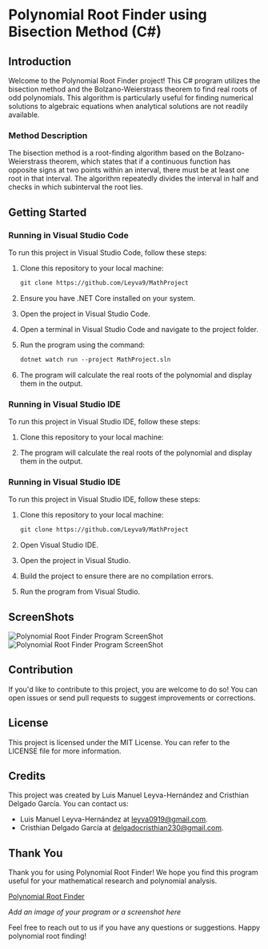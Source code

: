 # Polynomial Root Finder using Bisection Method (C#)

## Introduction

Welcome to the Polynomial Root Finder project! This C# program utilizes the bisection method and the Bolzano-Weierstrass theorem to find real roots of odd polynomials. This algorithm is particularly useful for finding numerical solutions to algebraic equations when analytical solutions are not readily available.

### Method Description

The bisection method is a root-finding algorithm based on the Bolzano-Weierstrass theorem, which states that if a continuous function has opposite signs at two points within an interval, there must be at least one root in that interval. The algorithm repeatedly divides the interval in half and checks in which subinterval the root lies.

## Getting Started

### Running in Visual Studio Code

To run this project in Visual Studio Code, follow these steps:

1. Clone this repository to your local machine:
   ```markdown
   git clone https://github.com/Leyva9/MathProject

3. Ensure you have .NET Core installed on your system.

4. Open the project in Visual Studio Code.

5. Open a terminal in Visual Studio Code and navigate to the project folder.

6. Run the program using the command:
   ```markdown
   dotnet watch run --project MathProject.sln

7. The program will calculate the real roots of the polynomial and display them in the output.

### Running in Visual Studio IDE

To run this project in Visual Studio IDE, follow these steps:

1. Clone this repository to your local machine:

6. The program will calculate the real roots of the polynomial and display them in the output.

### Running in Visual Studio IDE

To run this project in Visual Studio IDE, follow these steps:

1. Clone this repository to your local machine:
   
   ```markdown
   git clone https://github.com/Leyva9/MathProject

2. Open Visual Studio IDE.

3. Open the project in Visual Studio.

4. Build the project to ensure there are no compilation errors.

5. Run the program from Visual Studio.

## ScreenShots
![Polynomial Root Finder Program ScreenShot](https://github.com/Leyva9/MathProject/screenshots/mathproject.png)
![Polynomial Root Finder Program ScreenShot](https://github.com/Leyva9/MathProject/screenshots/mathprojectpow.png)

## Contribution

If you'd like to contribute to this project, you are welcome to do so! You can open issues or send pull requests to suggest improvements or corrections.

## License

This project is licensed under the MIT License. You can refer to the LICENSE file for more information.

## Credits

This project was created by Luis Manuel Leyva-Hernández and Cristhian Delgado García. You can contact us:

- Luis Manuel Leyva-Hernández at [leyva0919@gmail.com](mailto:leyva0919@gmail.com).
- Cristhian Delgado García at [delgadocristhian230@gmail.com](mailto:delgadocristhian230@gmail.com).

## Thank You

Thank you for using Polynomial Root Finder! We hope you find this program useful for your mathematical research and polynomial analysis.

[Polynomial Root Finder](link-to-your-image.png)

*Add an image of your program or a screenshot here*

Feel free to reach out to us if you have any questions or suggestions. Happy polynomial root finding!



